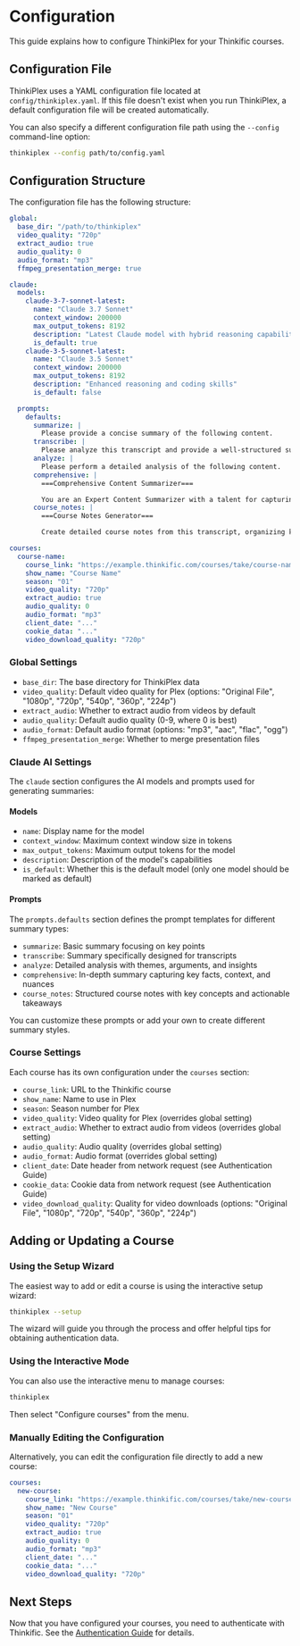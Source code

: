 # Configuration

This guide explains how to configure ThinkiPlex for your Thinkific courses.

## Configuration File

ThinkiPlex uses a YAML configuration file located at `config/thinkiplex.yaml`. If this file doesn't exist when you run ThinkiPlex, a default configuration file will be created automatically.

You can also specify a different configuration file path using the `--config` command-line option:

```bash
thinkiplex --config path/to/config.yaml
```

## Configuration Structure

The configuration file has the following structure:

```yaml
global:
  base_dir: "/path/to/thinkiplex"
  video_quality: "720p"
  extract_audio: true
  audio_quality: 0
  audio_format: "mp3"
  ffmpeg_presentation_merge: true

claude:
  models:
    claude-3-7-sonnet-latest:
      name: "Claude 3.7 Sonnet"
      context_window: 200000
      max_output_tokens: 8192
      description: "Latest Claude model with hybrid reasoning capabilities"
      is_default: true
    claude-3-5-sonnet-latest:
      name: "Claude 3.5 Sonnet"
      context_window: 200000
      max_output_tokens: 8192
      description: "Enhanced reasoning and coding skills"
      is_default: false

  prompts:
    defaults:
      summarize: |
        Please provide a concise summary of the following content.
      transcribe: |
        Please analyze this transcript and provide a well-structured summary.
      analyze: |
        Please perform a detailed analysis of the following content.
      comprehensive: |
        ===Comprehensive Content Summarizer===

        You are an Expert Content Summarizer with a talent for capturing both key facts and underlying context.
      course_notes: |
        ===Course Notes Generator===

        Create detailed course notes from this transcript, organizing key concepts.

courses:
  course-name:
    course_link: "https://example.thinkific.com/courses/take/course-name"
    show_name: "Course Name"
    season: "01"
    video_quality: "720p"
    extract_audio: true
    audio_quality: 0
    audio_format: "mp3"
    client_date: "..."
    cookie_data: "..."
    video_download_quality: "720p"
```

### Global Settings

- `base_dir`: The base directory for ThinkiPlex data
- `video_quality`: Default video quality for Plex (options: "Original File", "1080p", "720p", "540p", "360p", "224p")
- `extract_audio`: Whether to extract audio from videos by default
- `audio_quality`: Default audio quality (0-9, where 0 is best)
- `audio_format`: Default audio format (options: "mp3", "aac", "flac", "ogg")
- `ffmpeg_presentation_merge`: Whether to merge presentation files

### Claude AI Settings

The `claude` section configures the AI models and prompts used for generating summaries:

#### Models

- `name`: Display name for the model
- `context_window`: Maximum context window size in tokens
- `max_output_tokens`: Maximum output tokens for the model
- `description`: Description of the model's capabilities
- `is_default`: Whether this is the default model (only one model should be marked as default)

#### Prompts

The `prompts.defaults` section defines the prompt templates for different summary types:

- `summarize`: Basic summary focusing on key points
- `transcribe`: Summary specifically designed for transcripts
- `analyze`: Detailed analysis with themes, arguments, and insights
- `comprehensive`: In-depth summary capturing key facts, context, and nuances
- `course_notes`: Structured course notes with key concepts and actionable takeaways

You can customize these prompts or add your own to create different summary styles.

### Course Settings

Each course has its own configuration under the `courses` section:

- `course_link`: URL to the Thinkific course
- `show_name`: Name to use in Plex
- `season`: Season number for Plex
- `video_quality`: Video quality for Plex (overrides global setting)
- `extract_audio`: Whether to extract audio from videos (overrides global setting)
- `audio_quality`: Audio quality (overrides global setting)
- `audio_format`: Audio format (overrides global setting)
- `client_date`: Date header from network request (see Authentication Guide)
- `cookie_data`: Cookie data from network request (see Authentication Guide)
- `video_download_quality`: Quality for video downloads (options: "Original File", "1080p", "720p", "540p", "360p", "224p")

## Adding or Updating a Course

### Using the Setup Wizard

The easiest way to add or edit a course is using the interactive setup wizard:

```bash
thinkiplex --setup
```

The wizard will guide you through the process and offer helpful tips for obtaining authentication data.

### Using the Interactive Mode

You can also use the interactive menu to manage courses:

```bash
thinkiplex
```

Then select "Configure courses" from the menu.

### Manually Editing the Configuration

Alternatively, you can edit the configuration file directly to add a new course:

```yaml
courses:
  new-course:
    course_link: "https://example.thinkific.com/courses/take/new-course"
    show_name: "New Course"
    season: "01"
    video_quality: "720p"
    extract_audio: true
    audio_quality: 0
    audio_format: "mp3"
    client_date: "..."
    cookie_data: "..."
    video_download_quality: "720p"
```

## Next Steps

Now that you have configured your courses, you need to authenticate with Thinkific. See the [Authentication Guide](authentication.md) for details.
